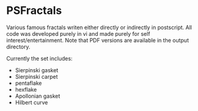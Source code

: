 # PSFractals

Various famous fractals writen either directly or indirectly in postscript.  All code was developed purely in vi and made purely for self interest/entertainment.  Note that PDF versions are available in the output directory.

Currently the set includes:
* Sierpinski gasket
* Sierpinski carpet
* pentaflake
* hexflake
* Apollonian gasket
* Hilbert curve
